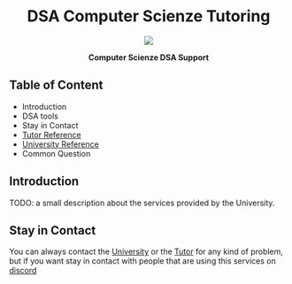 <div align="center">
  <h1> DSA Computer Scienze Tutoring </h1>

  <img src="https://study-eu.s3.amazonaws.com/uploads/university/university-of-pisa-logo.png" />

  <p>
    <strong> Computer Scienze DSA Support </strong>
  </p>
</div>

## Table of Content

- Introduction
- DSA tools
- Stay in Contact
- [Tutor Reference](/tutor_contact/README.md)
- [University Reference](/university_contact/README.md)
- Common Question

## Introduction

TODO: a small description about the services provided by the University.

## Stay in Contact

You can always contact the [University]() or the [Tutor]() for any kind of problem, but if you want stay in contact with people that are using
this services on [discord](https://discord.gg/SZmjnzTjZ8)